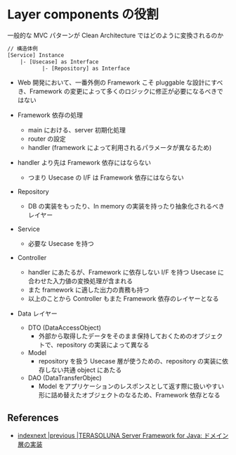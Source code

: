 # Layer components の役割

一般的な MVC パターンが Clean Architecture ではどのように変換されるのか

```txt
// 構造体例
[Service] Instance
    |- [Usecase] as Interface
           |- [Repository] as Interface
```

- Web 開発において、一番外側の Framework こそ pluggable な設計にすべき、Framework の変更によって多くのロジックに修正が必要になるべきではない
- Framework 依存の処理
  - main における、server 初期化処理
  - router の設定
  - handler (framework によって利用されるパラメータが異なるため)
- handler より先は Framework 依存にはならない

  - つまり Usecase の I/F は Framework 依存にはならない

- Repository
  - DB の実装をもったり、In memory の実装を持ったり抽象化されるべきレイヤー
- Service
  - 必要な Usecase を持つ
- Controller
  - handler にあたるが、Framework に依存しない I/F を持つ Usecase に合わせた入力値の変換処理が含まれる
  - また framework に適した出力の責務も持つ
  - 以上のことから Controller もまた Framework 依存のレイヤーとなる
- Data レイヤー
  - DTO (DataAccessObject)
    - 外部から取得したデータをそのまま保持しておくためのオブジェクトで、repository の実装によって異なる
  - Model
    - repository を扱う Usecase 層が使うための、repository の実装に依存しない共通 object にあたる
  - DAO (DataTransferObjec)
    - Model をアプリケーションのレスポンスとして返す際に扱いやすい形に詰め替えたオブジェクトのなるため、Framework 依存となる

## References

- [indexnext |previous |TERASOLUNA Server Framework for Java: ドメイン層の実装](https://terasolunaorg.github.io/guideline/current/ja/ImplementationAtEachLayer/DomainLayer.html)
